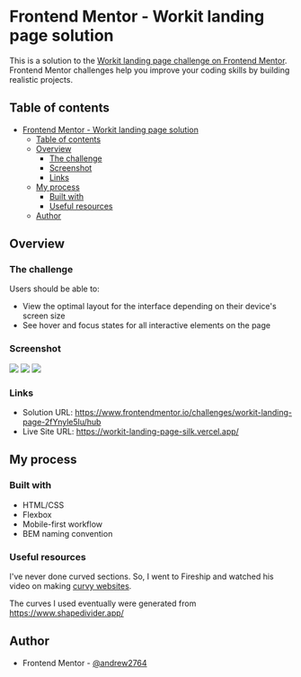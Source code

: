 # Frontend Mentor - Workit landing page solution

This is a solution to the [Workit landing page challenge on Frontend Mentor](https://www.frontendmentor.io/challenges/workit-landing-page-2fYnyle5lu). Frontend Mentor challenges help you improve your coding skills by building realistic projects. 

## Table of contents

- [Frontend Mentor - Workit landing page solution](#frontend-mentor---workit-landing-page-solution)
  - [Table of contents](#table-of-contents)
  - [Overview](#overview)
    - [The challenge](#the-challenge)
    - [Screenshot](#screenshot)
    - [Links](#links)
  - [My process](#my-process)
    - [Built with](#built-with)
    - [Useful resources](#useful-resources)
  - [Author](#author)

## Overview

### The challenge

Users should be able to:

- View the optimal layout for the interface depending on their device's screen size
- See hover and focus states for all interactive elements on the page

### Screenshot

![](./starter-code/assets/images/mobileView.png)
![](./starter-code/assets/images/tabletView.png)
![](./starter-code/assets/images/desktopView.png)

### Links

- Solution URL: https://www.frontendmentor.io/challenges/workit-landing-page-2fYnyle5lu/hub
- Live Site URL: https://workit-landing-page-silk.vercel.app/

## My process

### Built with

- HTML/CSS
- Flexbox
- Mobile-first workflow
- BEM naming convention
  
### Useful resources

I've never done curved sections. So, I went to Fireship and watched his video on making [curvy websites](https://www.youtube.com/watch?v=lPJVi797Uy0).

The curves I used eventually were generated from https://www.shapedivider.app/

## Author

- Frontend Mentor - [@andrew2764](https://www.frontendmentor.io/profile/andrew2764)